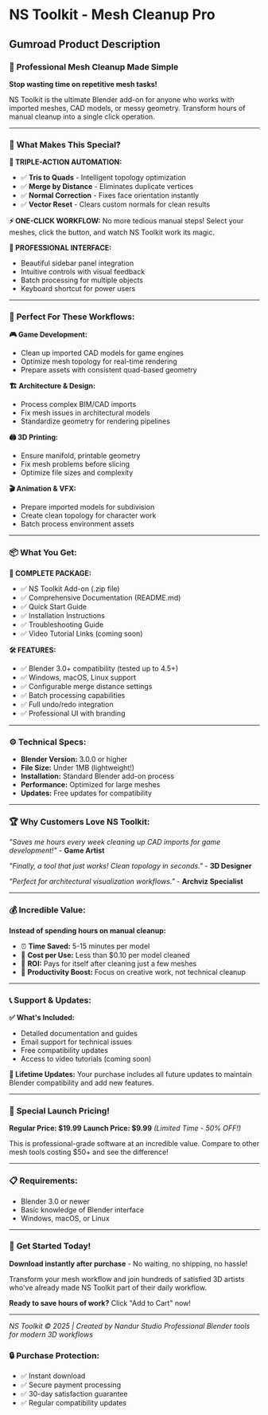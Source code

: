 # NS Toolkit - Mesh Cleanup Pro
## Gumroad Product Description

### 🎯 **Professional Mesh Cleanup Made Simple**

**Stop wasting time on repetitive mesh tasks!** 

NS Toolkit is the ultimate Blender add-on for anyone who works with imported meshes, CAD models, or messy geometry. Transform hours of manual cleanup into a single click operation.

---

### 💎 **What Makes This Special?**

**🚀 TRIPLE-ACTION AUTOMATION:**
- ✅ **Tris to Quads** - Intelligent topology optimization
- ✅ **Merge by Distance** - Eliminates duplicate vertices
- ✅ **Normal Correction** - Fixes face orientation instantly
- ✅ **Vector Reset** - Clears custom normals for clean results

**⚡ ONE-CLICK WORKFLOW:**
No more tedious manual steps! Select your meshes, click the button, and watch NS Toolkit work its magic.

**🎨 PROFESSIONAL INTERFACE:**
- Beautiful sidebar panel integration
- Intuitive controls with visual feedback  
- Batch processing for multiple objects
- Keyboard shortcut for power users

---

### 🎯 **Perfect For These Workflows:**

**🎮 Game Development:**
- Clean up imported CAD models for game engines
- Optimize mesh topology for real-time rendering
- Prepare assets with consistent quad-based geometry

**🏗️ Architecture & Design:**
- Process complex BIM/CAD imports
- Fix mesh issues in architectural models
- Standardize geometry for rendering pipelines

**🖨️ 3D Printing:**
- Ensure manifold, printable geometry
- Fix mesh problems before slicing
- Optimize file sizes and complexity

**🎬 Animation & VFX:**
- Prepare imported models for subdivision
- Create clean topology for character work
- Batch process environment assets

---

### 📦 **What You Get:**

**📁 COMPLETE PACKAGE:**
- ✅ NS Toolkit Add-on (.zip file)
- ✅ Comprehensive Documentation (README.md)
- ✅ Quick Start Guide
- ✅ Installation Instructions
- ✅ Troubleshooting Guide
- ✅ Video Tutorial Links (coming soon)

**🛠️ FEATURES:**
- ✅ Blender 3.0+ compatibility (tested up to 4.5+)
- ✅ Windows, macOS, Linux support
- ✅ Configurable merge distance settings
- ✅ Batch processing capabilities
- ✅ Full undo/redo integration
- ✅ Professional UI with branding

---

### ⚙️ **Technical Specs:**

- **Blender Version:** 3.0.0 or higher
- **File Size:** Under 1MB (lightweight!)
- **Installation:** Standard Blender add-on process
- **Performance:** Optimized for large meshes
- **Updates:** Free updates for compatibility

---

### 🏆 **Why Customers Love NS Toolkit:**

*"Saves me hours every week cleaning up CAD imports for game development!"* - **Game Artist**

*"Finally, a tool that just works! Clean topology in seconds."* - **3D Designer**  

*"Perfect for architectural visualization workflows."* - **Archviz Specialist**

---

### 💰 **Incredible Value:**

**Instead of spending hours on manual cleanup:**
- ⏰ **Time Saved:** 5-15 minutes per model
- 💸 **Cost per Use:** Less than $0.10 per model cleaned
- 🎯 **ROI:** Pays for itself after cleaning just a few meshes
- 🚀 **Productivity Boost:** Focus on creative work, not technical cleanup

---

### 📞 **Support & Updates:**

**✅ What's Included:**
- Detailed documentation and guides
- Email support for technical issues
- Free compatibility updates
- Access to video tutorials (coming soon)

**🔄 Lifetime Updates:**
Your purchase includes all future updates to maintain Blender compatibility and add new features.

---

### 🎉 **Special Launch Pricing!**

**Regular Price: $19.99**
**Launch Price: $9.99** *(Limited Time - 50% OFF!)*

This is professional-grade software at an incredible value. Compare to other mesh tools costing $50+ and see the difference!

---

### 📋 **Requirements:**
- Blender 3.0 or newer
- Basic knowledge of Blender interface
- Windows, macOS, or Linux

---

### 🛒 **Get Started Today!**

**Download instantly after purchase** - No waiting, no shipping, no hassle!

Transform your mesh workflow and join hundreds of satisfied 3D artists who've already made NS Toolkit part of their daily workflow.

**Ready to save hours of work?** Click "Add to Cart" now!

---

*NS Toolkit © 2025 | Created by Nandur Studio*
*Professional Blender tools for modern 3D workflows*

### 🔒 **Purchase Protection:**
- ✅ Instant download
- ✅ Secure payment processing  
- ✅ 30-day satisfaction guarantee
- ✅ Regular compatibility updates